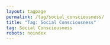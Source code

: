 ```yaml
---
layout: tagpage
permalink: /tag/social_consciousness/
title: "Tag: Social Consciousness"
tag: Social Consciousness
robots: noindex
---
```

